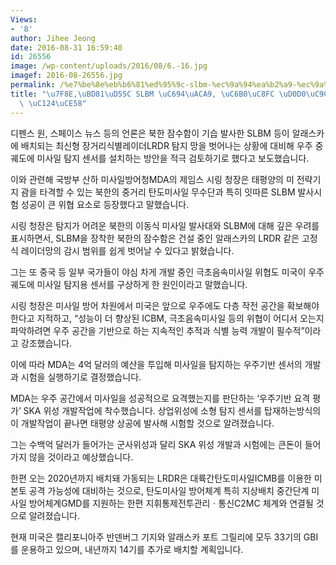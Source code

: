 ```yaml
---
Views:
- '8'
author: Jihee Jeong
date: 2016-08-31 16:59:40
id: 26556
image: /wp-content/uploads/2016/08/6.-16.jpg
imagef: 2016-08-26556.jpg
permalink: /%e7%be%8e%eb%b6%81%ed%95%9c-slbm-%ec%9a%94%ea%b2%a9-%ec%9a%b0%ec%a3%bc-%ed%83%90%ec%a7%80-%ec%84%bc%ec%84%9c-%ec%84%a4%ec%b9%98/
title: "\u7F8E,\uBD81\uD55C SLBM \uC694\uACA9, \uC6B0\uC8FC \uD0D0\uC9C0 \uC13C\uC11C\
  \ \uC124\uCE58"
---
```


디펜스 원, 스페이스 뉴스 등의 언론은 북한 잠수함이 기습 발사한 SLBM 등이 알래스카에 배치되는 최신형 장거리식별레이더LRDR 탐지 망을 벗어나는 상황에 대비해 우주 중궤도에 미사일 탐지 센서를 설치하는 방안을 적극 검토하기로 했다고 보도했습니다.

이와 관련해 국방부 산하 미사일방어청MDA의 제임스 시링 청장은 태평양의 미 전략기지 괌을 타격할 수 있는 북한의 중거리 탄도미사일 무수단과 특히 잇따른 SLBM 발사시험 성공이 큰 위협 요소로 등장했다고 말했습니다.

시링 청장은 탐지가 어려운 북한의 이동식 미사일 발사대와 SLBM에 대해 깊은 우려를 표시하면서, SLBM을 장착한 북한의 잠수함은 건설 중인 알래스카의 LRDR 같은 고정식 레이더망의 감시 범위를 쉽게 벗어날 수 있다고 밝혔습니다.

그는 또 중국 등 일부 국가들이 야심 차게 개발 중인 극초음속미사일 위협도 미국이 우주 궤도에 미사일 탐지용 센서를 구상하게 한 원인이라고 말했습니다.

시링 청장은 미사일 방어 차원에서 미국은 앞으로 우주에도 다층 작전 공간을 확보해야 한다고 지적하고, &#8220;성능이 더 향상된 ICBM, 극초음속미사일 등의 위협이 어디서 오는지 파악하려면 우주 공간을 기반으로 하는 지속적인 추적과 식별 능력 개발이 필수적&#8221;이라고 강조했습니다.

이에 따라 MDA는 4억 달러의 예산을 투입해 미사일을 탐지하는 우주기반 센서의 개발과 시험을 실행하기로 결정했습니다.

MDA는 우주 공간에서 미사일을 성공적으로 요격했는지를 판단하는 &#8216;우주기반 요격 평가&#8217; SKA 위성 개발작업에 착수했습니다. 상업위성에 소형 탐지 센서를 탑재하는방식의 이 개발작업이 끝나면 태평양 상공에 발사해 시험할 것으로 알려졌습니다.

그는 수백억 달러가 들어가는 군사위성과 달리 SKA 위성 개발과 시험에는 큰돈이 들어가지 않을 것이라고 예상했습니다.

한편 오는 2020년까지 배치돼 가동되는 LRDR은 대륙간탄도미사일ICMB를 이용한 미 본토 공격 가능성에 대비하는 것으로, 탄도미사일 방어체계 특히 지상배치 중간단계 미사일 방어체계GMD를 지원하는 한편 지휘통제전투관리ㆍ통신C2MC 체계와 연결될 것으로 알려졌습니다.

현재 미국은 캘리포니아주 반덴버그 기지와 알래스카 포트 그릴리에 모두 33기의 GBI를 운용하고 있으며, 내년까지 14기를 추가로 배치할 계획입니다.